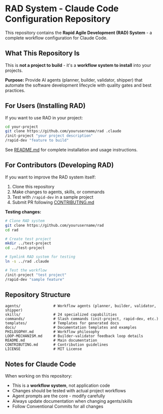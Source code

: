 # RAD System - Claude Code Configuration Repository

This repository contains the **Rapid Agile Development (RAD) System** - a complete workflow configuration for Claude Code.

## What This Repository Is

This is **not a project to build** - it's a **workflow system to install** into your projects.

**Purpose:** Provide AI agents (planner, builder, validator, shipper) that automate the software development lifecycle with quality gates and best practices.

## For Users (Installing RAD)

If you want to use RAD in your project:

```bash
cd your-project
git clone https://github.com/yourusername/rad .claude
/init-project "your project description"
/rapid-dev "feature to build"
```

See [README.md](README.md) for complete installation and usage instructions.

## For Contributors (Developing RAD)

If you want to improve the RAD system itself:

1. Clone this repository
2. Make changes to agents, skills, or commands
3. Test with `/rapid-dev` in a sample project
4. Submit PR following [CONTRIBUTING.md](CONTRIBUTING.md)

**Testing changes:**
```bash
# Clone RAD system
git clone https://github.com/yourusername/rad
cd rad

# Create test project
mkdir ../test-project
cd ../test-project

# Symlink RAD system for testing
ln -s ../rad .claude

# Test the workflow
/init-project "test project"
/rapid-dev "sample feature"
```

## Repository Structure

```
agents/               # Workflow agents (planner, builder, validator, shipper)
skills/               # 24 specialized capabilities
commands/             # Slash commands (init-project, rapid-dev, etc.)
templates/            # Templates for generated docs
docs/                 # Documentation templates and examples
PHILOSOPHY.md         # Workflow philosophy
LOOP-MECHANISM.md     # Builder-validator feedback loop details
README.md             # Main documentation
CONTRIBUTING.md       # Contribution guidelines
LICENSE               # MIT License
```

## Notes for Claude Code

When working on this repository:
- This is a **workflow system**, not application code
- Changes should be tested with actual project workflows
- Agent prompts are the core - modify carefully
- Always update documentation when changing agents/skills
- Follow Conventional Commits for all changes

